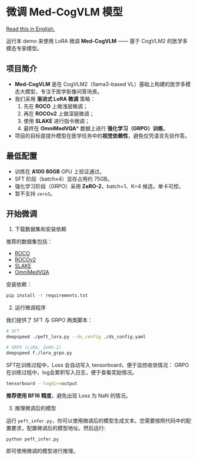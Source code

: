 # 微调 Med-CogVLM 模型

[Read this in English.](./README.md)

运行本 demo 来使用 LoRA 微调 **Med-CogVLM** —— 基于 CogVLM2 的医学多模态专家模型。

## 项目简介

+ **Med-CogVLM** 是在 CogVLM2（llama3-based VL）基础上构建的医学多模态大模型，专注于医学影像问答场景。
+ 我们采用 **渐进式 LoRA 微调** 策略：  
  1. 先在 **ROCO** 上做浅层微调；  
  2. 再在 **ROCOv2** 上做深层微调；  
  3. 使用 **SLAKE** 进行指令微调；  
  4. 最终在 **OmniMedVQA*** 数据上进行 **强化学习（GRPO）训练**。
+ 项目的目标是提升模型在医学任务中的**视觉依赖性**，避免仅凭语言先验作答。

## 最低配置

- 训练在 **A100 80GB** GPU 上验证通过。  
- SFT 阶段（batch≈4）显存占用约 75GB。  
- 强化学习阶段（GRPO）采用 **ZeRO-2**，batch=1、K=4 候选，单卡可控。  
- 暂不支持 `zero3`。

## 开始微调

1. 下载数据集和安装依赖

推荐的数据集包括：  
- [ROCO](https://github.com/razorx89/roco-dataset/tree/master)  
- [ROCOv2](https://huggingface.co/datasets/eltorio/ROCOv2-radiology)  
- [SLAKE](https://huggingface.co/datasets/BoKelvin/SLAKE)
- [OmniMedVQA](https://huggingface.co/datasets/foreverbeliever/OmniMedVQA)  

安装依赖：

```bash
pip install -r requirements.txt
```

2. 运行微调程序

我们提供了 SFT 与 GRPO 两类脚本：  

```bash
# SFT
deepspeed ./peft_lora.py --ds_config ./ds_config.yaml

# GRPO (LoRA, ZeRO-2)
deepspeed f./lora_grpo.py
```

SFT在训练过程中，Loss 会自动写入 tensorboard，便于监控收敛情况：
GRPO在训练过程中，log会累积写入日志，便于查看奖励情况。

```bash
tensorboard --logdir=output
```

**推荐使用 BF16 精度**，避免出现 Loss 为 NaN 的情况。

3. 推理微调后的模型

运行 `peft_infer.py`，你可以使用微调后的模型生成文本。您需要按照代码中的配置要求，配置微调后的模型地址。然后运行:

```shell
python peft_infer.py
```

即可使用微调的模型进行推理。
